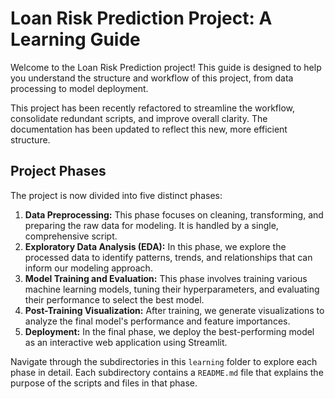 # Loan Risk Prediction Project: A Learning Guide

Welcome to the Loan Risk Prediction project! This guide is designed to help you understand the structure and workflow of this project, from data processing to model deployment.

This project has been recently refactored to streamline the workflow, consolidate redundant scripts, and improve overall clarity. The documentation has been updated to reflect this new, more efficient structure.

## Project Phases

The project is now divided into five distinct phases:

1.  **Data Preprocessing:** This phase focuses on cleaning, transforming, and preparing the raw data for modeling. It is handled by a single, comprehensive script.
2.  **Exploratory Data Analysis (EDA):** In this phase, we explore the processed data to identify patterns, trends, and relationships that can inform our modeling approach.
3.  **Model Training and Evaluation:** This phase involves training various machine learning models, tuning their hyperparameters, and evaluating their performance to select the best model.
4.  **Post-Training Visualization:** After training, we generate visualizations to analyze the final model's performance and feature importances.
5.  **Deployment:** In the final phase, we deploy the best-performing model as an interactive web application using Streamlit.

Navigate through the subdirectories in this `learning` folder to explore each phase in detail. Each subdirectory contains a `README.md` file that explains the purpose of the scripts and files in that phase.
